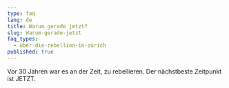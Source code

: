 ```yaml
---
type: faq
lang: de
title: Warum gerade jetzt?
slug: Warum-gerade-jetzt
faq_types:
  - über-die-rebellion-in-zürich
published: true
---
```

Vor 30 Jahren war es an der Zeit, zu rebellieren. Der nächstbeste Zeitpunkt ist JETZT.